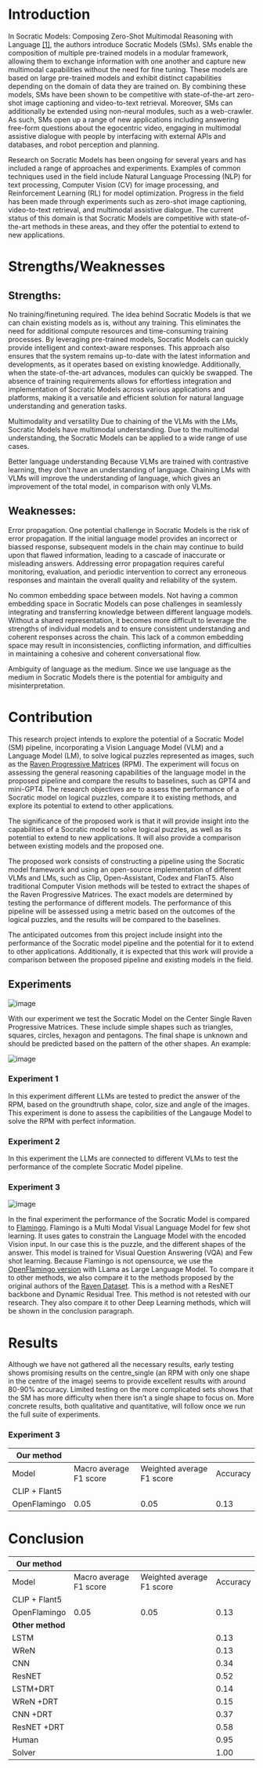 # Introduction
In Socratic Models: Composing Zero-Shot Multimodal Reasoning with Language [[1]](https://arxiv.org/pdf/2204.00598), the authors introduce Socratic Models (SMs). SMs enable the composition of multiple pre-trained models in a modular framework, allowing them to exchange information with one another and capture new multimodal capabilities without the need for fine tuning. These models are based on large pre-trained models and exhibit distinct capabilities depending on the domain of data they are trained on. By combining these models, SMs have been shown to be competitive with state-of-the-art zero-shot image captioning and video-to-text retrieval. Moreover, SMs can additionally be extended using non-neural modules, such as a web-crawler. As such, SMs open up a range of new applications including answering free-form questions about the egocentric video, engaging in multimodal assistive dialogue with people by interfacing with external APIs and databases, and robot perception and planning.

Research on Socratic Models has been ongoing for several years and has included a range of approaches and experiments. Examples of common techniques used in the field include Natural Language Processing (NLP) for text processing, Computer Vision (CV) for image processing, and Reinforcement Learning (RL) for model optimization. Progress in the field has been made through experiments such as zero-shot image captioning, video-to-text retrieval, and multimodal assistive dialogue. The current status of this domain is that Socratic Models are competitive with state-of-the-art methods in these areas, and they offer the potential to extend to new applications.


# Strengths/Weaknesses
## Strengths:
No training/finetuning required. 
The idea behind Socratic Models is that we can chain existing models as is, without any training. This eliminates the need for additional compute resources and time-consuming training processes. By leveraging pre-trained models, Socratic Models can quickly provide intelligent and context-aware responses. This approach also ensures that the system remains up-to-date with the latest information and developments, as it operates based on existing knowledge. Additionally, when the state-of-the-art advances, modules can quickly be swapped. The absence of training requirements allows for effortless integration and implementation of Socratic Models across various applications and platforms, making it a versatile and efficient solution for natural language understanding and generation tasks.


Multimodality and versatility
Due to chaining of the VLMs with the LMs, Socratic Models have multimodal understanding. Due to the multimodal understanding, the Socratic Models can be applied to a wide range of use cases. 


Better language understanding
Because VLMs are trained with contrastive learning, they don’t have an understanding of language. Chaining LMs with VLMs will improve the understanding of language, which gives an improvement of the total model, in comparison with only VLMs. 

## Weaknesses:
Error propagation.
One potential challenge in Socratic Models is the risk of error propagation. If the initial language model provides an incorrect or biassed response, subsequent models in the chain may continue to build upon that flawed information, leading to a cascade of inaccurate or misleading answers. Addressing error propagation requires careful monitoring, evaluation, and periodic intervention to correct any erroneous responses and maintain the overall quality and reliability of the system.


No common embedding space between models.
Not having a common embedding space in Socratic Models can pose challenges in seamlessly integrating and transferring knowledge between different language models. Without a shared representation, it becomes more difficult to leverage the strengths of individual models and to ensure consistent understanding and coherent responses across the chain. This lack of a common embedding space may result in inconsistencies, conflicting information, and difficulties in maintaining a cohesive and coherent conversational flow.


Ambiguity of language as the medium.
Since we use language as the medium in Socratic Models there is the potential for ambiguity and misinterpretation. 

# Contribution
This research project intends to explore the potential of a Socratic Model (SM) pipeline, incorporating a Vision Language Model (VLM) and a Language Model (LM), to solve logical puzzles represented as images, such as the [Raven Progressive Matrices](https://wellyzhang.github.io/project/raven.html) (RPM). The experiment will focus on assessing the general reasoning capabilities of the language model in the proposed pipeline and compare the results to baselines, such as GPT4 and mini-GPT4. The research objectives are to assess the performance of a Socratic model on logical puzzles, compare it to existing methods, and explore its potential to extend to other applications.

The significance of the proposed work is that it will provide insight into the capabilities of a Socratic model to solve logical puzzles, as well as its potential to extend to new applications. It will also provide a comparison between existing models and the proposed one.

The proposed work consists of constructing a pipeline using the Socratic model framework and using an open-source implementation of different VLMs and LMs, such as Clip, Open-Assistant, Codex and FlanT5. Also traditional Computer Vision methods will be tested to extract the shapes of the Raven Progressive Matrices. The exact models are determined by testing the performance of different models. The performance of this pipeline will be assessed using a metric based on the outcomes of the logical puzzles, and the results will be compared to the baselines.

The anticipated outcomes from this project include insight into the performance of the Socratic model pipeline and the potential for it to extend to other applications. Additionally, it is expected that this work will provide a comparison between the proposed pipeline and existing models in the field.

## Experiments
![image](https://github.com/TAkkerboom/DL2_socratic_models_team_2/assets/131353365/a2f98ac5-a13c-4349-be16-dda4ee6bc6b4)

With our experiment we test the Socratic Model on the Center Single Raven Progressive Matrices. These include simple shapes such as triangles, squares, circles, hexagon and pentagons. The final shape is unknown and should be predicted based on the pattern of the other shapes. An example:


![image](https://github.com/TAkkerboom/DL2_socratic_models_team_2/assets/131353365/824a5d77-09a1-4e4c-8ebc-12afa098c2ca)


### Experiment 1
In this experiment different LLMs are tested to predict the answer of the RPM, based on the groundtruth shape, color, size and angle of the images. This experiment is done to assess the capibilities of the Langauge Model to solve the RPM with perfect information.

### Experiment 2
In this experiment the LLMs are connected to different VLMs to test the performance of the complete Socratic Model pipeline. 

### Experiment 3
![image](https://github.com/TAkkerboom/DL2_socratic_models_team_2/assets/131353365/ad25e324-e62c-4573-9cd8-70008552dc9a)

In the final experiment the performance of the Socratic Model is compared to [Flamingo](https://arxiv.org/pdf/2204.14198.pdf). Flamingo is a Multi Modal Visual Language Model for few shot learning. It uses gates to constrain the Language Model with the encoded Vision input. In our case this is the puzzle, and the different shapes of the answer. This model is trained for Visual Question Answering (VQA) and Few shot learning. Because Flamingo is not opensource, we use the [OpenFlamingo version](https://github.com/mlfoundations/open_flamingo) with LLama as Large Language Model. To compare it to other methods, we also compare it to the methods proposed by the original authors of the [Raven Dataset](https://wellyzhang.github.io/attach/cvpr19zhang.pdf). This is a method with a ResNET backbone and Dynamic Residual Tree. This method is not retested with our research. They also compare it to other Deep Learning methods, which will be shown in the conclusion paragraph.

# Results
Although we have not gathered all the necessary results, early testing shows promising results on the centre_single (an RPM with only one shape in the centre of the image) seems to provide excellent results with around 80-90% accuracy. Limited testing on the more complicated sets shows that the SM has more difficulty when there isn’t a single shape to focus on. More concrete results, both qualitative and quantitative, will follow once we run the full suite of experiments.

### Experiment 3
| **Our method**|                        |                           |          |
|---------------|------------------------|---------------------------|----------|
| Model         | Macro average F1 score | Weighted average F1 score | Accuracy |
| CLIP + Flant5 |                        |                           |          |
| OpenFlamingo  | 0.05                   | 0.05                      | 0.13     |


# Conclusion
| **Our method**|                        |                           |          |
|---------------|------------------------|---------------------------|----------|
| Model         | Macro average F1 score | Weighted average F1 score | Accuracy |
| CLIP + Flant5 |                        |                           |          |
| OpenFlamingo  | 0.05                   | 0.05                      | 0.13     |
| **Other method**                       |                           |          |
| LSTM          |                        |                           | 0.13     |
| WReN          |                        |                           | 0.13     |
| CNN           |                        |                           | 0.34     |
| ResNET        |                        |                           | 0.52     |
| LSTM+DRT      |                        |                           | 0.14     |
| WReN +DRT     |                        |                           | 0.15     |
| CNN +DRT      |                        |                           | 0.37     |
| ResNET +DRT   |                        |                           | 0.58     |
| Human         |                        |                           | 0.95     |
| Solver        |                        |                           | 1.00     |
